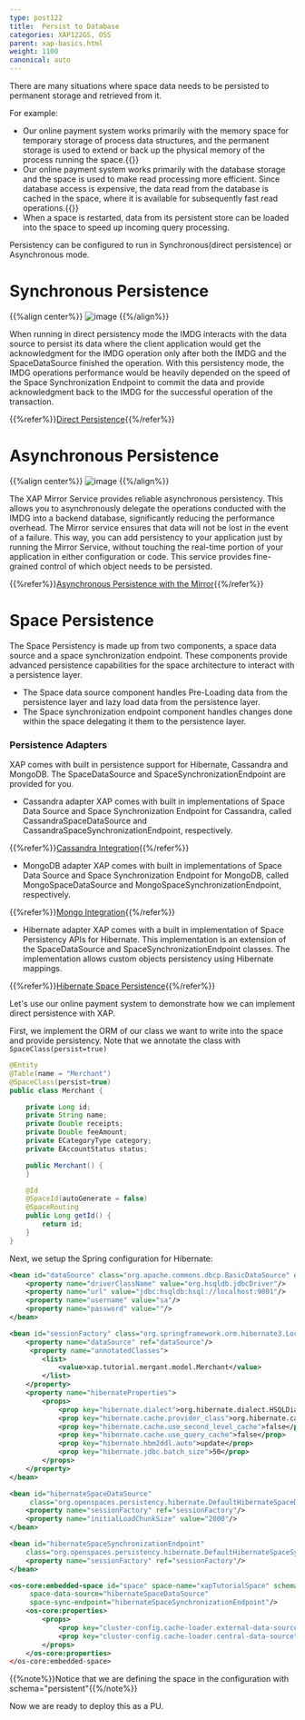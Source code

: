 ```yaml
---
type: post122
title:  Persist to Database
categories: XAP122GS, OSS
parent: xap-basics.html
weight: 1100
canonical: auto
---
```





There are many situations where space data needs to be persisted to permanent storage and retrieved from it.




For example:

* Our online payment system works primarily with the memory space for temporary storage of process data structures, and the permanent storage is used to extend or back up the physical memory of the process running the space.{{<wbr>}}
* Our online payment system works primarily with the database storage and the space is used to make read processing more efficient. Since database access is expensive, the data read from the database is cached in the space, where it is available for subsequently fast read operations.{{<wbr>}}
* When a space is restarted, data from its persistent store can be loaded into the space to speed up incoming query processing.



Persistency can be configured to run in Synchronous(direct persistence) or Asynchronous mode.

# Synchronous Persistence

{{%align center%}}
![image](/attachment_files/qsg/data-grid-sync-persistNew.jpg)
{{%/align%}}

When running in direct persistency mode the IMDG interacts with the data source to persist its data where the client application would get the acknowledgment for the IMDG operation only after both the IMDG and the SpaceDataSource finished the operation. With this persistency mode, the IMDG operations performance would be heavily depended on the speed of the Space Synchronization Endpoint to commit the data and provide acknowledgment back to the IMDG for the successful operation of the transaction.


{{%refer%}}[Direct Persistence]({{%currentjavaurl%}}/direct-persistency.html){{%/refer%}}



# Asynchronous Persistence

{{%align center%}}
![image](/attachment_files/qsg/data-grid-async-persistNew.jpg)
{{%/align%}}

The XAP Mirror Service provides reliable asynchronous persistency. This allows you to asynchronously delegate the operations conducted with the IMDG into a backend database, significantly reducing the performance overhead. The Mirror service ensures that data will not be lost in the event of a failure. This way, you can add persistency to your application just by running the Mirror Service, without touching the real-time portion of your application in either configuration or code. This service provides fine-grained control of which object needs to be persisted.


{{%refer%}}[Asynchronous Persistence with the Mirror]({{%currentjavaurl%}}/asynchronous-persistency-with-the-mirror.html){{%/refer%}}

 


# Space Persistence
The Space Persistency is made up from two components, a space data source and a space synchronization endpoint.
These components provide advanced persistence capabilities for the space architecture to interact with a persistence layer.

- The Space data source component handles Pre-Loading data from the persistence layer and lazy load data from the persistence layer.
- The Space synchronization endpoint component handles changes done within the space delegating it them to the persistence layer.

### Persistence Adapters
XAP comes with built in persistence support for Hibernate, Cassandra and MongoDB. The SpaceDataSource and SpaceSynchronizationEndpoint are provided for you.

- Cassandra adapter
XAP comes with built in implementations of Space Data Source and Space Synchronization Endpoint for Cassandra, called CassandraSpaceDataSource and CassandraSpaceSynchronizationEndpoint, respectively.

{{%refer%}}[Cassandra Integration]({{%currentjavaurl%}}/cassandra.html){{%/refer%}}

- MongoDB adapter
XAP comes with built in implementations of Space Data Source and Space Synchronization Endpoint for MongoDB, called MongoSpaceDataSource and MongoSpaceSynchronizationEndpoint, respectively.


{{%refer%}}[Mongo Integration]({{%currentjavaurl%}}/mongodb.html){{%/refer%}}



- Hibernate adapter
  XAP comes with a built in implementation of Space Persistency APIs for Hibernate. This implementation is an extension of the SpaceDataSource and SpaceSynchronizationEndpoint classes. The implementation allows custom objects persistency using Hibernate mappings.

{{%refer%}}[Hibernate Space Persistence]({{%currentjavaurl%}}/hibernate-space-persistency.html){{%/refer%}}



Let's use our online payment system to demonstrate how we can implement direct persistence with XAP. 

First, we implement the ORM of our class we want to write into the space and provide persistency. Note that we annotate the class with `SpaceClass(persist=true)`

```java
@Entity
@Table(name = "Merchant")
@SpaceClass(persist=true)
public class Merchant {

	private Long id;
	private String name;
	private Double receipts;
	private Double feeAmount;
	private ECategoryType category;
	private EAccountStatus status;

	public Merchant() {
	}

	@Id
	@SpaceId(autoGenerate = false)
	@SpaceRouting
	public Long getId() {
		return id;
	}
}
```

Next, we setup the Spring configuration for Hibernate: 

```xml
<bean id="dataSource" class="org.apache.commons.dbcp.BasicDataSource" destroy-method="close">
    <property name="driverClassName" value="org.hsqldb.jdbcDriver"/>
    <property name="url" value="jdbc:hsqldb:hsql://localhost:9001"/>
    <property name="username" value="sa"/>
    <property name="password" value=""/>
</bean>

<bean id="sessionFactory" class="org.springframework.orm.hibernate3.LocalSessionFactoryBean">
    <property name="dataSource" ref="dataSource"/>
     <property name="annotatedClasses">
        <list>
            <value>xap.tutorial.mergant.model.Merchant</value>
        </list>
    </property>
    <property name="hibernateProperties">
        <props>
            <prop key="hibernate.dialect">org.hibernate.dialect.HSQLDialect</prop>
            <prop key="hibernate.cache.provider_class">org.hibernate.cache.NoCacheProvider</prop>
            <prop key="hibernate.cache.use_second_level_cache">false</prop>
            <prop key="hibernate.cache.use_query_cache">false</prop>
            <prop key="hibernate.hbm2ddl.auto">update</prop>
            <prop key="hibernate.jdbc.batch_size">50</prop>            
        </props>
    </property>
</bean>

<bean id="hibernateSpaceDataSource" 
     class="org.openspaces.persistency.hibernate.DefaultHibernateSpaceDataSourceFactoryBean">
    <property name="sessionFactory" ref="sessionFactory"/>
    <property name="initialLoadChunkSize" value="2000"/>
</bean>

<bean id="hibernateSpaceSynchronizationEndpoint"
    class="org.openspaces.persistency.hibernate.DefaultHibernateSpaceSynchronizationEndpointFactoryBean">
    <property name="sessionFactory" ref="sessionFactory"/>
</bean>

<os-core:embedded-space id="space" space-name="xapTutorialSpace" schema="persistent"
     space-data-source="hibernateSpaceDataSource" 
     space-sync-endpoint="hibernateSpaceSynchronizationEndpoint"/>
    <os-core:properties>
        <props>
            <prop key="cluster-config.cache-loader.external-data-source">true</prop>
            <prop key="cluster-config.cache-loader.central-data-source">true</prop>
        </props>
    </os-core:properties>
</os-core:embedded-space>
```

{{%note%}}Notice that we are defining the space in the configuration with schema="persistent"{{%/note%}}

Now we are ready to deploy this as a PU.




